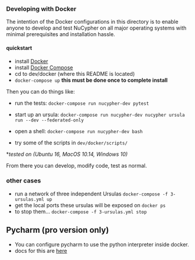### Developing with Docker

The intention of the Docker configurations in this directory is to enable anyone to develop and test NuCypher on all major operating systems with minimal prerequisites and installation hassle.

#### quickstart

* install [Docker](https://docs.docker.com/install/)
* install [Docker Compose](https://docs.docker.com/compose/install/)
* cd to dev/docker (where this README is located)
* `docker-compose up` **this must be done once to complete install**


Then you can do things like:
* run the tests:
`docker-compose run nucypher-dev pytest`
* start up an ursula:
`docker-compose run nucypher-dev nucypher ursula run --dev --federated-only`
* open a shell:
`docker-compose run nucypher-dev bash`

* try some of the scripts in `dev/docker/scripts/`

**tested on (Ubuntu 16, MacOS 10.14, Windows 10)*

From there you can develop, modify code, test as normal.

### other cases

* run a network of three independent Ursulas
`docker-compose -f 3-ursulas.yml up`
*  get the local ports these ursulas will be exposed on
`docker ps`
* to stop them...
 `docker-compose -f 3-ursulas.yml stop`

## Pycharm (pro version only)
* You can configure pycharm to use the python interpreter inside docker.
* docs for this are [here](https://www.jetbrains.com/help/pycharm/using-docker-compose-as-a-remote-interpreter.html#docker-compose-remote)

